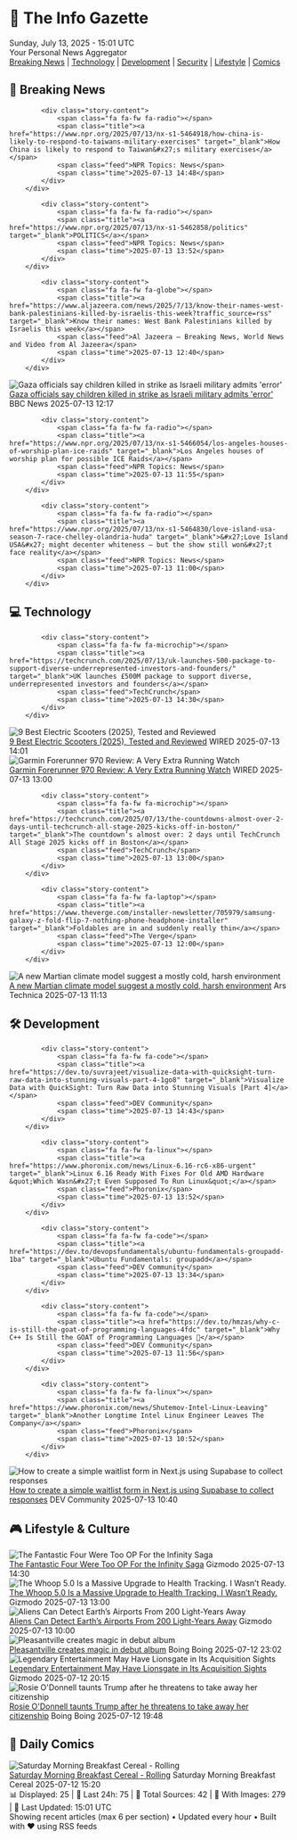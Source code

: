 <!-- Processing 54 RSS feeds at 2025-07-13 15:01:24 UTC -->
<!-- Processing: Penny Arcade -->
<!-- Processing: Poorly Drawn Lines -->
<!-- Processing: Garfield -->
<!-- Processing: BBC World News -->
<!-- Processing: BBC Breaking News -->
<!-- Processing: NPR News -->
<!-- Processing: Reuters Top News -->
<!-- Processing: Associated Press Breaking -->
<!-- Processing: ABC News Breaking -->
<!-- Processing: TechCrunch -->
<!-- Processing: WIRED -->
<!-- Processing: Slashdot -->
<!-- Processing: Lobsters Python -->
<!-- Processing: Hacker News -->
<!-- Processing: Dev.to -->
<!-- Processing: Phoronix Linux News -->
<!-- Processing: It's FOSS -->
<!-- Error processing https://itsfoss.com/rss/: The read operation timed out -->
<!-- Processing: OMG! Ubuntu -->
<!-- Processing: DistroWatch -->
<!-- Processing: GitHub Blog -->
<!-- Processing: GitLab Blog -->
<!-- Processing: InfoQ -->
<!-- Processing: DZone -->
<!-- Processing: Martin Fowler -->
<!-- Processing: Coding Horror -->
<!-- Processing: Gizmodo -->
<!-- Processing: Krebs on Security -->
<!-- Generated 8 new posts out of 27 feeds processed -->
<div class="newspaper-header">
    <h1 class="newspaper-title">📰 The Info Gazette</h1>
    <div class="newspaper-date">Sunday, July 13, 2025 - 15:01 UTC</div>
    <div class="newspaper-subtitle">Your Personal News Aggregator</div>
</div>

<div class="newspaper-nav">
    <a href="#breaking">Breaking News</a> |
    <a href="#tech">Technology</a> |
    <a href="#dev">Development</a> |
    <a href="#security">Security</a> |
    <a href="#lifestyle">Lifestyle</a> |
    <a href="#webcomics">Comics</a>
</div>

<div class="news-section breaking-news" id="breaking">
<h2 class="section-header">🚨 Breaking News</h2>
<div class="stories-container">
<div class="story">
            
            <div class="story-content">
                <span class="fa fa-fw fa-radio"></span>
                <span class="title"><a href="https://www.npr.org/2025/07/13/nx-s1-5464918/how-china-is-likely-to-respond-to-taiwans-military-exercises" target="_blank">How China is likely to respond to Taiwan&#x27;s military exercises</a></span>
                <span class="feed">NPR Topics: News</span>
                <span class="time">2025-07-13 14:48</span>
            </div>
        </div>
<div class="story">
            
            <div class="story-content">
                <span class="fa fa-fw fa-radio"></span>
                <span class="title"><a href="https://www.npr.org/2025/07/13/nx-s1-5462858/politics" target="_blank">POLITICS</a></span>
                <span class="feed">NPR Topics: News</span>
                <span class="time">2025-07-13 13:52</span>
            </div>
        </div>
<div class="story">
            
            <div class="story-content">
                <span class="fa fa-fw fa-globe"></span>
                <span class="title"><a href="https://www.aljazeera.com/news/2025/7/13/know-their-names-west-bank-palestinians-killed-by-israelis-this-week?traffic_source=rss" target="_blank">Know their names: West Bank Palestinians killed by Israelis this week</a></span>
                <span class="feed">Al Jazeera – Breaking News, World News and Video from Al Jazeera</span>
                <span class="time">2025-07-13 12:40</span>
            </div>
        </div>
<div class="story">
            <img src="https://ichef.bbci.co.uk/ace/standard/240/cpsprodpb/2eb7/live/a02a6500-5fce-11f0-8a86-378d494e3c54.jpg" alt="Gaza officials say children killed in strike as Israeli military admits &#x27;error&#x27;" class="story-image" loading="lazy" onerror="this.style.display='none'">
            <div class="story-content">
                <span class="fa fa-fw fa-earth-americas"></span>
                <span class="title"><a href="https://www.bbc.com/news/articles/c0rvxjnvv71o" target="_blank">Gaza officials say children killed in strike as Israeli military admits &#x27;error&#x27;</a></span>
                <span class="feed">BBC News</span>
                <span class="time">2025-07-13 12:17</span>
            </div>
        </div>
<div class="story">
            
            <div class="story-content">
                <span class="fa fa-fw fa-radio"></span>
                <span class="title"><a href="https://www.npr.org/2025/07/13/nx-s1-5466054/los-angeles-houses-of-worship-plan-ice-raids" target="_blank">Los Angeles houses of worship plan for possible ICE Raids</a></span>
                <span class="feed">NPR Topics: News</span>
                <span class="time">2025-07-13 11:55</span>
            </div>
        </div>
<div class="story">
            
            <div class="story-content">
                <span class="fa fa-fw fa-radio"></span>
                <span class="title"><a href="https://www.npr.org/2025/07/13/nx-s1-5464830/love-island-usa-season-7-race-chelley-olandria-huda" target="_blank">&#x27;Love Island USA&#x27; might decenter whiteness — but the show still won&#x27;t face reality</a></span>
                <span class="feed">NPR Topics: News</span>
                <span class="time">2025-07-13 11:00</span>
            </div>
        </div>
</div>
</div>
<div class="news-section tech-news" id="tech">
<h2 class="section-header">💻 Technology</h2>
<div class="stories-container">
<div class="story">
            
            <div class="story-content">
                <span class="fa fa-fw fa-microchip"></span>
                <span class="title"><a href="https://techcrunch.com/2025/07/13/uk-launches-500-package-to-support-diverse-underrepresented-investors-and-founders/" target="_blank">UK launches £500M package to support diverse, underrepresented investors and founders</a></span>
                <span class="feed">TechCrunch</span>
                <span class="time">2025-07-13 14:30</span>
            </div>
        </div>
<div class="story">
            <img src="https://media.wired.com/photos/686ec87c2d78d816921763f0/master/pass/The%20Best%20Electric%20Scooters.png" alt="9 Best Electric Scooters (2025), Tested and Reviewed" class="story-image" loading="lazy" onerror="this.style.display='none'">
            <div class="story-content">
                <span class="fa fa-fw fa-bolt"></span>
                <span class="title"><a href="https://www.wired.com/gallery/best-electric-scooters/" target="_blank">9 Best Electric Scooters (2025), Tested and Reviewed</a></span>
                <span class="feed">WIRED</span>
                <span class="time">2025-07-13 14:01</span>
            </div>
        </div>
<div class="story">
            <img src="https://media.wired.com/photos/687191d2efa0064cf10eee1d/master/pass/Review-%20Garmin%20Forerunner%20970%20Courtesy%20of%20Garmin.png" alt="Garmin Forerunner 970 Review: A Very Extra Running Watch" class="story-image" loading="lazy" onerror="this.style.display='none'">
            <div class="story-content">
                <span class="fa fa-fw fa-bolt"></span>
                <span class="title"><a href="https://www.wired.com/review/garmin-forerunner-970/" target="_blank">Garmin Forerunner 970 Review: A Very Extra Running Watch</a></span>
                <span class="feed">WIRED</span>
                <span class="time">2025-07-13 13:00</span>
            </div>
        </div>
<div class="story">
            
            <div class="story-content">
                <span class="fa fa-fw fa-microchip"></span>
                <span class="title"><a href="https://techcrunch.com/2025/07/13/the-countdowns-almost-over-2-days-until-techcrunch-all-stage-2025-kicks-off-in-boston/" target="_blank">The countdown’s almost over: 2 days until TechCrunch All Stage 2025 kicks off in Boston</a></span>
                <span class="feed">TechCrunch</span>
                <span class="time">2025-07-13 13:00</span>
            </div>
        </div>
<div class="story">
            
            <div class="story-content">
                <span class="fa fa-fw fa-laptop"></span>
                <span class="title"><a href="https://www.theverge.com/installer-newsletter/705979/samsung-galaxy-z-fold-flip-7-nothing-phone-headphone-installer" target="_blank">Foldables are in and suddenly really thin</a></span>
                <span class="feed">The Verge</span>
                <span class="time">2025-07-13 12:00</span>
            </div>
        </div>
<div class="story">
            <img src="https://cdn.arstechnica.net/wp-content/uploads/2025/07/image-1-500x500.jpeg" alt="A new Martian climate model suggest a mostly cold, harsh environment" class="story-image" loading="lazy" onerror="this.style.display='none'">
            <div class="story-content">
                <span class="fa fa-fw fa-cog"></span>
                <span class="title"><a href="https://arstechnica.com/science/2025/07/a-new-martian-climate-model-suggest-a-mostly-cold-harsh-environment/" target="_blank">A new Martian climate model suggest a mostly cold, harsh environment</a></span>
                <span class="feed">Ars Technica</span>
                <span class="time">2025-07-13 11:13</span>
            </div>
        </div>
</div>
</div>
<div class="news-section dev-news" id="dev">
<h2 class="section-header">🛠️ Development</h2>
<div class="stories-container">
<div class="story">
            
            <div class="story-content">
                <span class="fa fa-fw fa-code"></span>
                <span class="title"><a href="https://dev.to/suvrajeet/visualize-data-with-quicksight-turn-raw-data-into-stunning-visuals-part-4-1go8" target="_blank">Visualize Data with QuickSight: Turn Raw Data into Stunning Visuals [Part 4]</a></span>
                <span class="feed">DEV Community</span>
                <span class="time">2025-07-13 14:43</span>
            </div>
        </div>
<div class="story">
            
            <div class="story-content">
                <span class="fa fa-fw fa-linux"></span>
                <span class="title"><a href="https://www.phoronix.com/news/Linux-6.16-rc6-x86-urgent" target="_blank">Linux 6.16 Ready With Fixes For Old AMD Hardware &quot;Which Wasn&#x27;t Even Supposed To Run Linux&quot;</a></span>
                <span class="feed">Phoronix</span>
                <span class="time">2025-07-13 13:52</span>
            </div>
        </div>
<div class="story">
            
            <div class="story-content">
                <span class="fa fa-fw fa-code"></span>
                <span class="title"><a href="https://dev.to/devopsfundamentals/ubuntu-fundamentals-groupadd-1ba" target="_blank">Ubuntu Fundamentals: groupadd</a></span>
                <span class="feed">DEV Community</span>
                <span class="time">2025-07-13 13:34</span>
            </div>
        </div>
<div class="story">
            
            <div class="story-content">
                <span class="fa fa-fw fa-code"></span>
                <span class="title"><a href="https://dev.to/hmzas/why-c-is-still-the-goat-of-programming-languages-4fdc" target="_blank">Why C++ Is Still the GOAT of Programming Languages 🐐</a></span>
                <span class="feed">DEV Community</span>
                <span class="time">2025-07-13 11:56</span>
            </div>
        </div>
<div class="story">
            
            <div class="story-content">
                <span class="fa fa-fw fa-linux"></span>
                <span class="title"><a href="https://www.phoronix.com/news/Shutemov-Intel-Linux-Leaving" target="_blank">Another Longtime Intel Linux Engineer Leaves The Company</a></span>
                <span class="feed">Phoronix</span>
                <span class="time">2025-07-13 10:52</span>
            </div>
        </div>
<div class="story">
            <img src="https://media2.dev.to/dynamic/image/width=800%2Cheight=%2Cfit=scale-down%2Cgravity=auto%2Cformat=auto/https%3A%2F%2Fdev-to-uploads.s3.amazonaws.com%2Fuploads%2Farticles%2Fodaq0f1jiu0as5u3vdc6.png" alt="How to create a simple waitlist form in Next.js using Supabase to collect responses" class="story-image" loading="lazy" onerror="this.style.display='none'">
            <div class="story-content">
                <span class="fa fa-fw fa-code"></span>
                <span class="title"><a href="https://dev.to/charanx/how-to-create-a-simple-waitlist-form-in-nextjs-using-supabase-to-collect-responses-4dpe" target="_blank">How to create a simple waitlist form in Next.js using Supabase to collect responses</a></span>
                <span class="feed">DEV Community</span>
                <span class="time">2025-07-13 10:40</span>
            </div>
        </div>
</div>
</div>
<div class="news-section lifestyle-news" id="lifestyle">
<h2 class="section-header">🎮 Lifestyle & Culture</h2>
<div class="stories-container">
<div class="story">
            <img src="https://gizmodo.com/app/uploads/2025/06/fantastic-four-newhed.jpg" alt="The Fantastic Four Were Too OP For the Infinity Saga" class="story-image" loading="lazy" onerror="this.style.display='none'">
            <div class="story-content">
                <span class="fa fa-fw fa-computer"></span>
                <span class="title"><a href="https://gizmodo.com/the-fantastic-four-were-too-op-for-the-infinity-saga-2000628605" target="_blank">The Fantastic Four Were Too OP For the Infinity Saga</a></span>
                <span class="feed">Gizmodo</span>
                <span class="time">2025-07-13 14:30</span>
            </div>
        </div>
<div class="story">
            <img src="https://gizmodo.com/app/uploads/2025/07/whoop-5-band-review-10.jpg" alt="The Whoop 5.0 Is a Massive Upgrade to Health Tracking. I Wasn’t Ready." class="story-image" loading="lazy" onerror="this.style.display='none'">
            <div class="story-content">
                <span class="fa fa-fw fa-computer"></span>
                <span class="title"><a href="https://gizmodo.com/the-whoop-5-0-is-a-massive-upgrade-to-health-tracking-i-wasnt-ready-2000628501" target="_blank">The Whoop 5.0 Is a Massive Upgrade to Health Tracking. I Wasn’t Ready.</a></span>
                <span class="feed">Gizmodo</span>
                <span class="time">2025-07-13 13:00</span>
            </div>
        </div>
<div class="story">
            <img src="https://gizmodo.com/app/uploads/2025/07/airport-radar-air-traffic-control.jpg" alt="Aliens Can Detect Earth’s Airports From 200 Light-Years Away" class="story-image" loading="lazy" onerror="this.style.display='none'">
            <div class="story-content">
                <span class="fa fa-fw fa-computer"></span>
                <span class="title"><a href="https://gizmodo.com/aliens-can-detect-earths-airports-from-200-light-years-away-2000627049" target="_blank">Aliens Can Detect Earth’s Airports From 200 Light-Years Away</a></span>
                <span class="feed">Gizmodo</span>
                <span class="time">2025-07-13 10:00</span>
            </div>
        </div>
<div class="story">
            <img src="https://i0.wp.com/boingboing.net/wp-content/uploads/2025/07/pleasantville-scaled.jpg?fit=2560%2C1522&amp;quality=60&amp;ssl=1" alt="Pleasantville creates magic in debut album" class="story-image" loading="lazy" onerror="this.style.display='none'">
            <div class="story-content">
                <span class="fa fa-fw fa-arrow-right"></span>
                <span class="title"><a href="https://boingboing.net/2025/07/12/digital-age-duo-pleasantville-creates-magic-without-meeting-in-studio-for-debut-album.html" target="_blank">Pleasantville creates magic in debut album</a></span>
                <span class="feed">Boing Boing</span>
                <span class="time">2025-07-12 23:02</span>
            </div>
        </div>
<div class="story">
            <img src="https://gizmodo.com/app/uploads/2025/07/dune-part-two-paul-timothee-chalamet.jpg" alt="Legendary Entertainment May Have Lionsgate in Its Acquisition Sights" class="story-image" loading="lazy" onerror="this.style.display='none'">
            <div class="story-content">
                <span class="fa fa-fw fa-computer"></span>
                <span class="title"><a href="https://gizmodo.com/legendary-entertainment-may-have-lionsgate-in-its-acquisition-sights-2000628414" target="_blank">Legendary Entertainment May Have Lionsgate in Its Acquisition Sights</a></span>
                <span class="feed">Gizmodo</span>
                <span class="time">2025-07-12 20:15</span>
            </div>
        </div>
<div class="story">
            <img src="https://i0.wp.com/boingboing.net/wp-content/uploads/2025/07/Odonnell.jpeg?fit=1080%2C702&amp;quality=60&amp;ssl=1" alt="Rosie O&#x27;Donnell taunts Trump after he threatens to take away her citizenship" class="story-image" loading="lazy" onerror="this.style.display='none'">
            <div class="story-content">
                <span class="fa fa-fw fa-arrow-right"></span>
                <span class="title"><a href="https://boingboing.net/2025/07/12/rosie-odonnell-taunts-trump-after-he-threatens-to-take-away-her-citizenship.html" target="_blank">Rosie O&#x27;Donnell taunts Trump after he threatens to take away her citizenship</a></span>
                <span class="feed">Boing Boing</span>
                <span class="time">2025-07-12 19:48</span>
            </div>
        </div>
</div>
</div>
<div class="news-section webcomics-section" id="webcomics">
<h2 class="section-header">🎨 Daily Comics</h2>
<div class="stories-container">
<div class="story">
            <img src="https://www.smbc-comics.com/comics/1752123748-20250712.png" alt="Saturday Morning Breakfast Cereal - Rolling" class="story-image" loading="lazy" onerror="this.style.display='none'">
            <div class="story-content">
                <span class="fa fa-fw fa-smile"></span>
                <span class="title"><a href="https://www.smbc-comics.com/comic/rolling-2" target="_blank">Saturday Morning Breakfast Cereal - Rolling</a></span>
                <span class="feed">Saturday Morning Breakfast Cereal</span>
                <span class="time">2025-07-12 15:20</span>
            </div>
        </div>
</div>
</div>

<div class="newspaper-footer">
    <div class="stats">
        📊 Displayed: 25 | 📅 Last 24h: 75 | 📡 Total Sources: 42 | 📸 With Images: 279 |
        🔄 Last Updated: 15:01 UTC
    </div>
    <div class="footer-note">
        Showing recent articles (max 6 per section) • Updated every hour • Built with ❤️ using RSS feeds
    </div>
</div>
